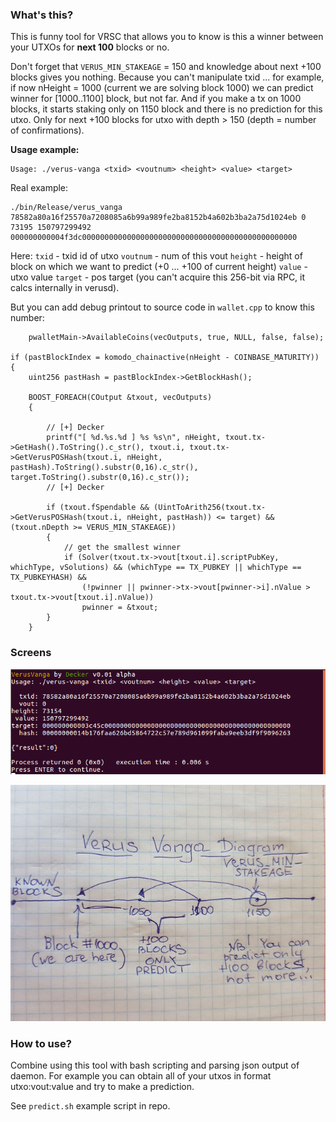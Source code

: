 ### What's this?

This is funny tool for VRSC that allows you to know is this a winner between your UTXOs for **next 100** blocks or no.

Don't forget that `VERUS_MIN_STAKEAGE` = 150 and knowledge about next +100 blocks gives you nothing. Because you can't manipulate txid ... for example, if now nHeight = 1000 (current we are solving block 1000) we can predict winner for [1000..1100] block, but not far. And if you make a tx on 1000 blocks, it starts staking only on 1150 block and there is no prediction for this utxo. Only for next +100 blocks for utxo with depth > 150 (depth = number of confirmations).

**Usage example:**

	Usage: ./verus-vanga <txid> <voutnum> <height> <value> <target>
	
Real example:

	./bin/Release/verus_vanga 78582a80a16f25570a7208085a6b99a989fe2ba8152b4a602b3ba2a75d1024eb 0 73195 150797299492 000000000004f3dc000000000000000000000000000000000000000000000000
	
Here:
`txid` - txid id of utxo
`voutnum` - num of this vout 
`height` - height of block on which we want to predict (+0 ... +100 of current height)
`value` - utxo value
`target` - pos target (you can't acquire this 256-bit via RPC, it calcs internally in verusd).

But you can add debug printout to source code in `wallet.cpp` to know this number:

	    pwalletMain->AvailableCoins(vecOutputs, true, NULL, false, false);

    if (pastBlockIndex = komodo_chainactive(nHeight - COINBASE_MATURITY))
    {
        uint256 pastHash = pastBlockIndex->GetBlockHash();

        BOOST_FOREACH(COutput &txout, vecOutputs)
        {
        
            // [+] Decker 
            printf("[ %d.%s.%d ] %s %s\n", nHeight, txout.tx->GetHash().ToString().c_str(), txout.i, txout.tx->GetVerusPOSHash(txout.i, nHeight, pastHash).ToString().substr(0,16).c_str(), target.ToString().substr(0,16).c_str());
            // [+] Decker
            
            if (txout.fSpendable && (UintToArith256(txout.tx->GetVerusPOSHash(txout.i, nHeight, pastHash)) <= target) && (txout.nDepth >= VERUS_MIN_STAKEAGE))
            {
                // get the smallest winner
                if (Solver(txout.tx->vout[txout.i].scriptPubKey, whichType, vSolutions) && (whichType == TX_PUBKEY || whichType == TX_PUBKEYHASH) &&
                    (!pwinner || pwinner->tx->vout[pwinner->i].nValue > txout.tx->vout[txout.i].nValue))
                    pwinner = &txout;
            }
        }


### Screens

![](./images/screenshot_01.png) 

![](./images/diagram.jpg) 

### How to use?

Combine using this tool with bash scripting and parsing json output of daemon. For example you can obtain all of your utxos in format utxo:vout:value and try to make a prediction.

See `predict.sh` example script in repo.
